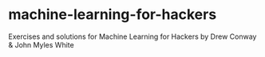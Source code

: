 # machine-learning-for-hackers
Exercises and solutions for Machine Learning for Hackers by Drew Conway &amp; John Myles White
